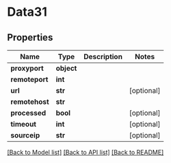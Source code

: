# Data31

## Properties
Name | Type | Description | Notes
------------ | ------------- | ------------- | -------------
**proxyport** | **object** |  | 
**remoteport** | **int** |  | 
**url** | **str** |  | [optional] 
**remotehost** | **str** |  | 
**processed** | **bool** |  | [optional] 
**timeout** | **int** |  | [optional] 
**sourceip** | **str** |  | [optional] 

[[Back to Model list]](../README.md#documentation-for-models) [[Back to API list]](../README.md#documentation-for-api-endpoints) [[Back to README]](../README.md)


